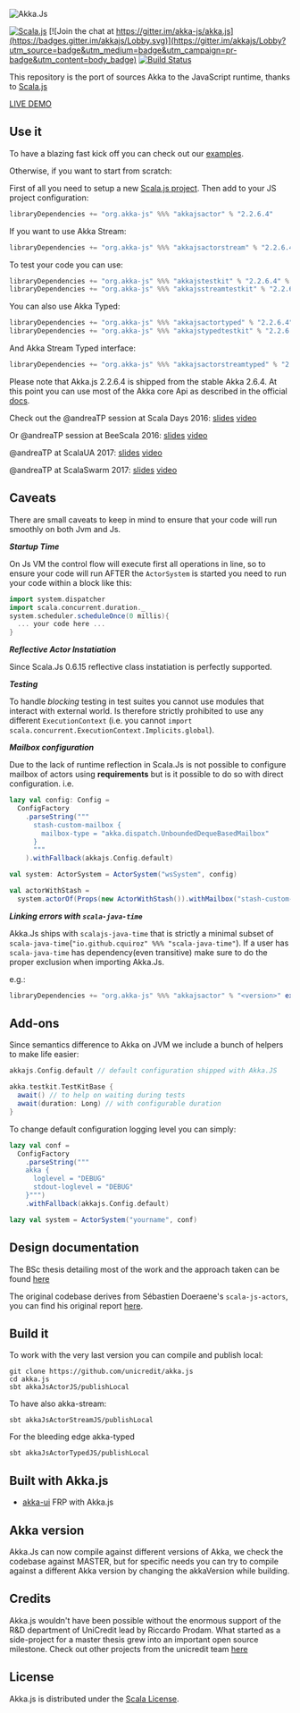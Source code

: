![Akka.Js](https://raw.githubusercontent.com/unicredit/akka.js/merge-js/logo/akkajs.png)

[![Scala.js](https://www.scala-js.org/assets/badges/scalajs-1.0.0.svg)](https://www.scala-js.org)
[![Join the chat at https://gitter.im/akka-js/akka.js](https://badges.gitter.im/akkajs/Lobby.svg)](https://gitter.im/akkajs/Lobby?utm_source=badge&utm_medium=badge&utm_campaign=pr-badge&utm_content=body_badge)
[![Build Status](https://travis-ci.org/akka-js/akka.js.svg?branch=master)](https://travis-ci.org/akka-js/akka.js)

This repository is the port of sources Akka to the JavaScript runtime, thanks to [Scala.js](http://scala-js.org)

[LIVE DEMO](http://akka-js.org)

## Use it

To have a blazing fast kick off you can check out our [examples](https://github.com/unicredit/akka.js-examples).

Otherwise, if you want to start from scratch:

First of all you need to setup a new [Scala.js project](https://www.scala-js.org/doc/project/).
Then add to your JS project configuration:
```scala
libraryDependencies += "org.akka-js" %%% "akkajsactor" % "2.2.6.4"
```

If you want to use Akka Stream:
```scala
libraryDependencies += "org.akka-js" %%% "akkajsactorstream" % "2.2.6.4"
```

To test your code you can use:
```scala
libraryDependencies += "org.akka-js" %%% "akkajstestkit" % "2.2.6.4" % "test"
libraryDependencies += "org.akka-js" %%% "akkajsstreamtestkit" % "2.2.6.4" % "test"
```

You can also use Akka Typed:
```scala
libraryDependencies += "org.akka-js" %%% "akkajsactortyped" % "2.2.6.4"
libraryDependencies += "org.akka-js" %%% "akkajstypedtestkit" % "2.2.6.4" % "test"
```

And Akka Stream Typed interface:
```scala
libraryDependencies += "org.akka-js" %%% "akkajsactorstreamtyped" % "2.2.6.4"
```


Please note that Akka.js 2.2.6.4 is shipped from the stable Akka 2.6.4.
At this point you can use most of the Akka core Api as described in the official [docs](http://doc.akka.io/docs/akka/2.6.4/scala.html).

Check out the @andreaTP session at Scala Days 2016:
[slides](https://github.com/andreaTP/sd2016.git)
[video](https://youtu.be/OCbuOc1GRP8)

Or @andreaTP session at BeeScala 2016:
[slides](https://github.com/andreaTP/beescala.git)
[video](https://youtu.be/pO1rY5780Mg)

@andreaTP at ScalaUA 2017:
[slides](https://github.com/andreaTP/scalaua.git)
[video](https://youtu.be/4nsVfi6e0uM)

@andreaTP at ScalaSwarm 2017:
[slides](https://github.com/andreaTP/scalaswarm.git)
[video](https://youtu.be/cMcOf6f2EI0)


## Caveats

There are small caveats to keep in mind to ensure that your code will run smoothly on both Jvm and Js.

***Startup Time***

On Js VM the control flow will execute first all operations in line, so to ensure your code will run AFTER the ```ActorSystem``` is started you need to run your code within a block like this:

```scala
import system.dispatcher
import scala.concurrent.duration._
system.scheduler.scheduleOnce(0 millis){
  ... your code here ...
}
```

***Reflective Actor Instatiation***

Since Scala.Js 0.6.15 reflective class instatiation is perfectly supported.

***Testing***

To handle *blocking* testing in test suites you cannot use modules that interact with external world.
Is therefore strictly prohibited to use any different `ExecutionContext` (i.e. you cannot `import scala.concurrent.ExecutionContext.Implicits.global`).

***Mailbox configuration***

Due to the lack of runtime reflection in Scala.Js is not possible to configure mailbox of actors using __requirements__ but is it possible to do so with direct configuration.
i.e.

```scala
lazy val config: Config =
  ConfigFactory
    .parseString("""
      stash-custom-mailbox {
        mailbox-type = "akka.dispatch.UnboundedDequeBasedMailbox"
      }
      """
    ).withFallback(akkajs.Config.default)

val system: ActorSystem = ActorSystem("wsSystem", config)

val actorWithStash =
  system.actorOf(Props(new ActorWithStash()).withMailbox("stash-custom-mailbox"), "ActorWithStash")
```

***Linking errors with `scala-java-time`***

Akka.Js ships with `scalajs-java-time` that is strictly a minimal subset of `scala-java-time`(`"io.github.cquiroz" %%% "scala-java-time"`).
If a user has `scala-java-time` has dependency(even transitive) make sure to do the proper exclusion when importing Akka.Js.

e.g.:
```scala
libraryDependencies += "org.akka-js" %%% "akkajsactor" % "<version>" exclude("org.scala-js", "scalajs-java-time")
```

## Add-ons

Since semantics difference to Akka on JVM we include a bunch of helpers to make life easier:

```scala
akkajs.Config.default // default configuration shipped with Akka.JS

akka.testkit.TestKitBase {
  await() // to help on waiting during tests
  await(duration: Long) // with configurable duration
}
```

To change default configuration logging level you can simply:

```scala
lazy val conf =
  ConfigFactory
    .parseString("""
    akka {
      loglevel = "DEBUG"
      stdout-loglevel = "DEBUG"
    }""")
    .withFallback(akkajs.Config.default)

lazy val system = ActorSystem("yourname", conf)
```

## Design documentation

The BSc thesis detailing most of the work and the approach taken can be found [here](../../blob/merge-js/pdf/thesis.pdf)

The original codebase derives from Sébastien Doeraene's `scala-js-actors`, you can find his original report [here](http://lampwww.epfl.ch/~doeraene/scalajs-actors-design.pdf).

## Build it

To work with the very last version you can compile and publish local:
```
git clone https://github.com/unicredit/akka.js
cd akka.js
sbt akkaJsActorJS/publishLocal
```
To have also akka-stream:
```
sbt akkaJsActorStreamJS/publishLocal
```
For the bleeding edge akka-typed
```
sbt akkaJsActorTypedJS/publishLocal
```
## Built with Akka.js

  - [akka-ui](https://github.com/pishen/akka-ui) FRP with Akka.js

## Akka version

Akka.Js can now compile against different versions of Akka, we check the codebase against MASTER,
but for specific needs you can try to compile against a different Akka version by changing the akkaVersion while building.

## Credits

Akka.js wouldn't have been possible without the enormous support of the R&D department of UniCredit lead by Riccardo Prodam. What started as a side-project for a master thesis grew into an important open source milestone.
Check out other projects from the unicredit team [here](https://github.com/unicredit)

## License

Akka.js is distributed under the
[Scala License](http://www.scala-lang.org/license.html).
